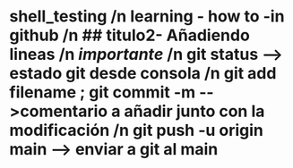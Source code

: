 # shell_testing /n learning - how to -in github /n ## titulo2- Añadiendo lineas /n *importante* /n git status --> estado git desde consola /n git add filename ; git commit -m -->comentario a añadir junto con la modificación  /n git push -u origin main --> enviar a git al main 
